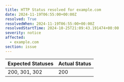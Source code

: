 ```yaml
---
title: HTTP Status resolved for example.com
date: 2024-11-19T06:55:00+00:00Z
resolved: True
resolvedWhen: 2024-11-19T06:55:00+00:00Z
resolvedStartTime: 2024-10-25T21:09:43.191474+00:00
severity: notice
affected:
  - example.com
section: issue
---
```


| Expected Statuses | Actual Status  |
|-------------------|----------------|
| 200, 301, 302 | 200 |
